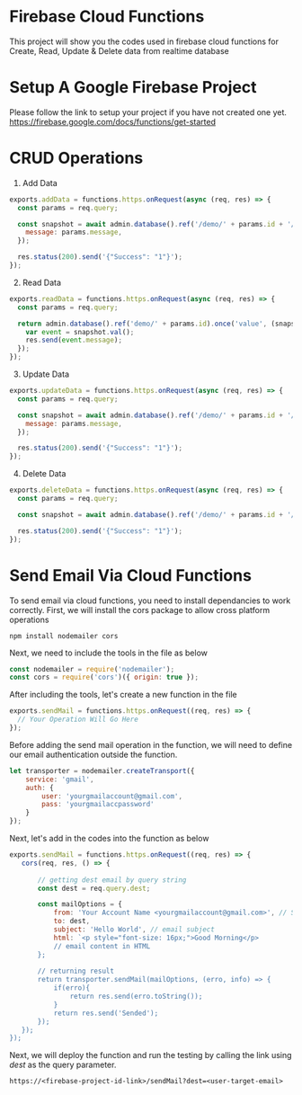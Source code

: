 # Firebase Cloud Functions
This project will show you the codes used in firebase cloud functions for Create, Read, Update & Delete data from realtime database
<br>
# Setup A Google Firebase Project
Please follow the link to setup your project if you have not created one yet. https://firebase.google.com/docs/functions/get-started
<br>
# CRUD Operations
1. Add Data
```js
exports.addData = functions.https.onRequest(async (req, res) => {
  const params = req.query;

  const snapshot = await admin.database().ref('/demo/' + params.id + '/').set({
    message: params.message,
  });

  res.status(200).send('{"Success": "1"}');
});
```

2. Read Data
```js
exports.readData = functions.https.onRequest(async (req, res) => {
  const params = req.query;

  return admin.database().ref('demo/' + params.id).once('value', (snapshot) => {
    var event = snapshot.val();
    res.send(event.message);
  });
});
```

3. Update Data
```js
exports.updateData = functions.https.onRequest(async (req, res) => {
  const params = req.query;

  const snapshot = await admin.database().ref('/demo/' + params.id + '/').update({
    message: params.message,
  });

  res.status(200).send('{"Success": "1"}');
});
```

4. Delete Data
```js
exports.deleteData = functions.https.onRequest(async (req, res) => {
  const params = req.query;

  const snapshot = await admin.database().ref('/demo/' + params.id + '/').remove();

  res.status(200).send('{"Success": "1"}');
});
```

# Send Email Via Cloud Functions
To send email via cloud functions, you need to install dependancies to work correctly. First, we will install the cors package to allow cross platform operations
```
npm install nodemailer cors
```

Next, we need to include the tools in the file as below
```js
const nodemailer = require('nodemailer');
const cors = require('cors')({ origin: true });
```

After including the tools, let's create a new function in the file
```js
exports.sendMail = functions.https.onRequest((req, res) => {
  // Your Operation Will Go Here
});
```

Before adding the send mail operation in the function, we will need to define our email authentication outside the function.
```js
let transporter = nodemailer.createTransport({
    service: 'gmail',
    auth: {
        user: 'yourgmailaccount@gmail.com',
        pass: 'yourgmailaccpassword'
    }
});
```
 Next, let's add in the codes into the function as below
 ```js
 exports.sendMail = functions.https.onRequest((req, res) => {
    cors(req, res, () => {
      
        // getting dest email by query string
        const dest = req.query.dest;

        const mailOptions = {
            from: 'Your Account Name <yourgmailaccount@gmail.com>', // Something like: Jane Doe <janedoe@gmail.com>
            to: dest,
            subject: 'Hello World', // email subject
            html: `<p style="font-size: 16px;">Good Morning</p>
            // email content in HTML
        };
  
        // returning result
        return transporter.sendMail(mailOptions, (erro, info) => {
            if(erro){
                return res.send(erro.toString());
            }
            return res.send('Sended');
        });
    });    
});
```

Next, we will deploy the function and run the testing by calling the link using *dest* as the query parameter.
```
https://<firebase-project-id-link>/sendMail?dest=<user-target-email>
```
